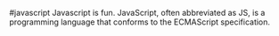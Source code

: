 #javascript
Javascript is fun.
JavaScript, often abbreviated as JS, is a programming language that conforms to the ECMAScript specification.